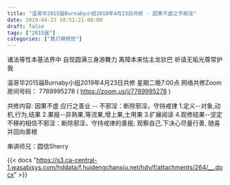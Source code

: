 ```yaml
---
title: "温哥华2015届Burnaby小组2019年4月23日共修 - 因果不虚之不邪淫"
date: 2019-04-23 10:52:21-08:00
draft: false
tags: ["2015届"]
categories: ["慧灯禅修班"]
---
```

诸法等性本基法界中 自现圆满三身游舞力
离障本来怙主龙钦巴 祈请无垢光尊常护我

温哥华2015届Burnaby小组2019年4月23日共修
星期二晚7:00点
网络共修Zoom房间号码： 7789995278 ( https://zoom.us/j/7789995278 )

共修内容:
因果不虚 应行之善业 -- 不邪淫：断除邪淫，守持戒律
1.定义--对象,动机,行为,结果
2.果报--异熟果,等流果,增上果,士用果
3.扩展阅读
4.观修结果--坚定不移的相信不邪淫：断除邪淫，守持戒律的善报; 观察自己,下决心尽量行善, 随喜并回向善根

串讲师兄：圆信Sherry

{{< docs "https://s3.ca-central-1.wasabisys.com/hddata/f.huidengchanxiu.net/hdv/f/attachments/264/__.docx" >}}